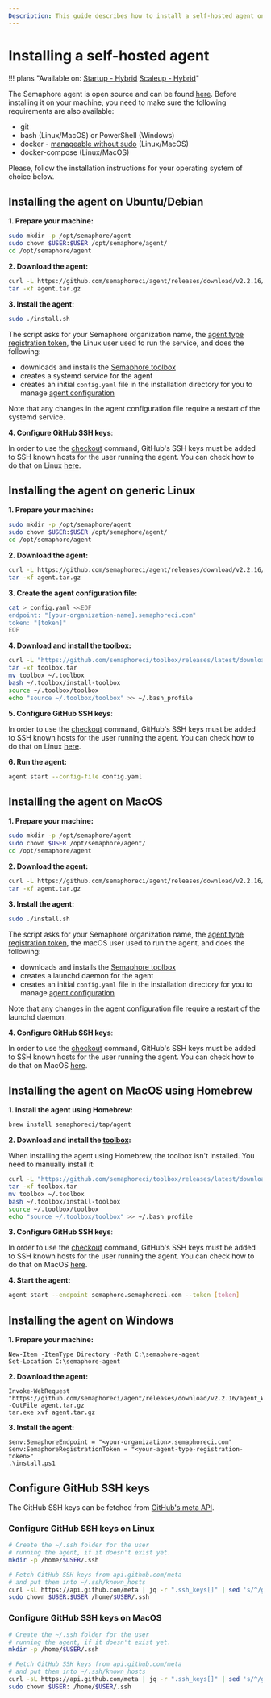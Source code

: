 ```yaml
---
Description: This guide describes how to install a self-hosted agent on various operating systems and architectures.
---
```


# Installing a self-hosted agent

!!! plans "Available on: <span class="plans-box">[Startup - Hybrid]([/account-management/discounts/](https://semaphoreci.com/pricing))</span> <span class="plans-box">[Scaleup - Hybrid]([/account-management/discounts/](https://semaphoreci.com/pricing))</span>"

The Semaphore agent is open source and can be found [here][agent repo]. Before installing it on your machine, you need to make sure the following requirements are also available:

- git
- bash (Linux/MacOS) or PowerShell (Windows)
- docker - [manageable without sudo][docker without sudo] (Linux/MacOS)
- docker-compose (Linux/MacOS)

Please, follow the installation instructions for your operating system of choice below.

## Installing the agent on Ubuntu/Debian

**1. Prepare your machine:**

```bash
sudo mkdir -p /opt/semaphore/agent
sudo chown $USER:$USER /opt/semaphore/agent/
cd /opt/semaphore/agent
```

**2. Download the agent:**

```bash
curl -L https://github.com/semaphoreci/agent/releases/download/v2.2.16/agent_Linux_x86_64.tar.gz -o agent.tar.gz
tar -xf agent.tar.gz
```

**3. Install the agent:**

```bash
sudo ./install.sh
```

The script asks for your Semaphore organization name, the [agent type registration token][agent tokens], the Linux user used to run the service, and does the following:

- downloads and installs the [Semaphore toolbox][toolbox]
- creates a systemd service for the agent
- creates an initial `config.yaml` file in the installation directory for you to manage [agent configuration][agent-configuration]

Note that any changes in the agent configuration file require a restart of the systemd service.

**4. Configure GitHub SSH keys**:

In order to use the [checkout][checkout] command, GitHub's SSH keys must be added to SSH known hosts for the user running the agent. You can check how to do that on Linux [here](#configure-github-ssh-keys-on-linux).

## Installing the agent on generic Linux

**1. Prepare your machine:**

```bash
sudo mkdir -p /opt/semaphore/agent
sudo chown $USER:$USER /opt/semaphore/agent/
cd /opt/semaphore/agent
```

**2. Download the agent:**

```bash
curl -L https://github.com/semaphoreci/agent/releases/download/v2.2.16/agent_Linux_x86_64.tar.gz -o agent.tar.gz
tar -xf agent.tar.gz
```

**3. Create the agent configuration file:**

```bash
cat > config.yaml <<EOF
endpoint: "[your-organization-name].semaphoreci.com"
token: "[token]"
EOF
```

**4. Download and install the [toolbox][toolbox]:**

```bash
curl -L "https://github.com/semaphoreci/toolbox/releases/latest/download/self-hosted-linux.tar" -o toolbox.tar
tar -xf toolbox.tar
mv toolbox ~/.toolbox
bash ~/.toolbox/install-toolbox
source ~/.toolbox/toolbox
echo "source ~/.toolbox/toolbox" >> ~/.bash_profile
```

**5. Configure GitHub SSH keys**:

In order to use the [checkout][checkout] command, GitHub's SSH keys must be added to SSH known hosts for the user running the agent. You can check how to do that on Linux [here](#configure-github-ssh-keys-on-linux).

**6. Run the agent:**

```bash
agent start --config-file config.yaml
```

## Installing the agent on MacOS

**1. Prepare your machine:**

```bash
sudo mkdir -p /opt/semaphore/agent
sudo chown $USER /opt/semaphore/agent/
cd /opt/semaphore/agent
```

**2. Download the agent:**

```bash
curl -L https://github.com/semaphoreci/agent/releases/download/v2.2.16/agent_Darwin_x86_64.tar.gz -o agent.tar.gz
tar -xf agent.tar.gz
```

**3. Install the agent:**

```bash
sudo ./install.sh
```

The script asks for your Semaphore organization name, the [agent type registration token][agent tokens], the macOS user used to run the agent, and does the following:

- downloads and installs the [Semaphore toolbox][toolbox]
- creates a launchd daemon for the agent
- creates an initial `config.yaml` file in the installation directory for you to manage [agent configuration][agent-configuration]

Note that any changes in the agent configuration file require a restart of the launchd daemon.

**4. Configure GitHub SSH keys**:

In order to use the [checkout][checkout] command, GitHub's SSH keys must be added to SSH known hosts for the user running the agent. You can check how to do that on MacOS [here](#configure-github-ssh-keys-on-macos).

## Installing the agent on MacOS using Homebrew

**1. Install the agent using Homebrew:**

```bash
brew install semaphoreci/tap/agent
```

**2. Download and install the [toolbox][toolbox]:**

When installing the agent using Homebrew, the toolbox isn't installed. You need to manually install it:

```bash
curl -L "https://github.com/semaphoreci/toolbox/releases/latest/download/self-hosted-darwin.tar" -o toolbox.tar
tar -xf toolbox.tar
mv toolbox ~/.toolbox
bash ~/.toolbox/install-toolbox
source ~/.toolbox/toolbox
echo "source ~/.toolbox/toolbox" >> ~/.bash_profile
```

**3. Configure GitHub SSH keys**:

In order to use the [checkout][checkout] command, GitHub's SSH keys must be added to SSH known hosts for the user running the agent. You can check how to do that on MacOS [here](#configure-github-ssh-keys-on-macos).

**4. Start the agent:**

```bash
agent start --endpoint semaphore.semaphoreci.com --token [token]
```

## Installing the agent on Windows

**1. Prepare your machine:**

```
New-Item -ItemType Directory -Path C:\semaphore-agent
Set-Location C:\semaphore-agent
```

**2. Download the agent:**

```
Invoke-WebRequest "https://github.com/semaphoreci/agent/releases/download/v2.2.16/agent_Windows_x86_64.tar.gz" -OutFile agent.tar.gz
tar.exe xvf agent.tar.gz
```

**3. Install the agent:**

```
$env:SemaphoreEndpoint = "<your-organization>.semaphoreci.com"
$env:SemaphoreRegistrationToken = "<your-agent-type-registration-token>"
.\install.ps1
```

## Configure GitHub SSH keys

The GitHub SSH keys can be fetched from [GitHub's meta API][GH meta API].

### Configure GitHub SSH keys on Linux

```bash
# Create the ~/.ssh folder for the user
# running the agent, if it doesn't exist yet.
mkdir -p /home/$USER/.ssh

# Fetch GitHub SSH keys from api.github.com/meta
# and put them into ~/.ssh/known_hosts
curl -sL https://api.github.com/meta | jq -r ".ssh_keys[]" | sed 's/^/github.com /' | sudo tee -a /home/$USER/.ssh/known_hosts
sudo chown $USER:$USER /home/$USER/.ssh
```

### Configure GitHub SSH keys on MacOS

```bash
# Create the ~/.ssh folder for the user
# running the agent, if it doesn't exist yet.
mkdir -p /home/$USER/.ssh

# Fetch GitHub SSH keys from api.github.com/meta
# and put them into ~/.ssh/known_hosts
curl -sL https://api.github.com/meta | jq -r ".ssh_keys[]" | sed 's/^/github.com /' | sudo tee -a /home/$USER/.ssh/known_hosts
sudo chown $USER: /home/$USER/.ssh
```

[agent-configuration]: ./configure-self-hosted-agent.md
[agent tokens]: ./self-hosted-agents-overview.md#tokens-used-for-communication
[releases-page]: https://github.com/semaphoreci/agent/releases
[docker without sudo]: https://docs.docker.com/engine/install/linux-postinstall/#manage-docker-as-a-non-root-user
[toolbox]: ./self-hosted-agents-overview.md#available-toolbox-features
[agent repo]: https://github.com/semaphoreci/agent
[checkout]: /reference/toolbox-reference/#checkout
[GH meta API]: https://docs.github.com/en/rest/meta/meta#get-github-meta-information
